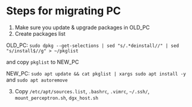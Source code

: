 # Steps for migrating PC
1. Make sure you update & upgrade packages in OLD_PC
2. Create packages list

OLD_PC: ``sudo dpkg --get-selections | sed "s/.*deinstall//" | sed "s/install$//g" > ~/pkglist``

and copy ``pkglist`` to NEW_PC

NEW_PC: ``sudo apt update && cat pkglist | xargs sudo apt install -y`` and ``sudo apt autoremove``

3. Copy ``/etc/apt/sources.list``, ``.bashrc``, ``.vimrc``, ``~/.ssh/``, ``mount_perceptron.sh``, ``dgx_host.sh``

